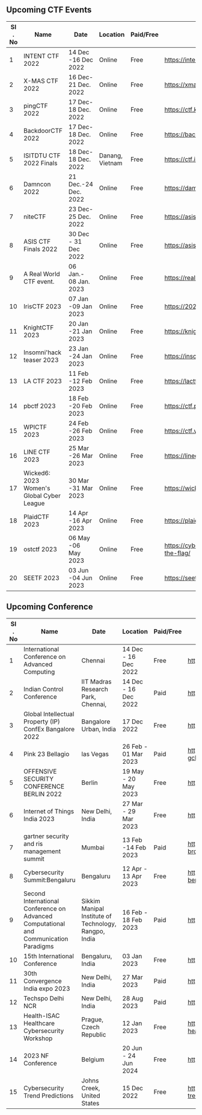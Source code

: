 ## Upcoming CTF Events

|   SI . No         | Name                                                               | Date     | Location  | Paid/Free | Link to register |
| ----------------- | ------------------------------------------------------------------ |----------| ----------| ----------| -----------------|
|1 | INTENT CTF 2022 |	14 Dec -16 Dec 2022	| Online	| Free	| https://intentsummit.org/ |
|2 |	X-MAS CTF 2022 |	16 Dec- 21 Dec. 2022 |	Online	 | Free	 | https://xmas.htsp.ro/ |
|3 |	pingCTF 2022 |17 Dec- 18 Dec. 2022	| Online	| Free |	https://ctf.knping.pl/ |
|4 |BackdoorCTF 2022	|17 Dec-18 Dec. 2022 |	Online	| Free | https://backdoor.infoseciitr.in/ |
|5 |ISITDTU CTF 2022 Finals	| 18 Dec-18 Dec. 2022	| Danang, Vietnam	| Free	| https://ctf.isitdtu.com/ |
|6 |Damncon 2022	| 21 Dec.-24 Dec. 2022	| Online	| Free |	https://damncon.dsph.org/damncon2022 |
|7 |niteCTF	| 23 Dec- 25 Dec. 2022	| Online	| Free	| https://asisctf.com/ |
|8 |ASIS CTF Finals 2022	| 30 Dec - 31 Dec 2022	| Online	| Free	|https://asisctf.com/ |
|9 |	A Real World CTF event.	| 06 Jan.- 08 Jan. 2023	| Online	| Free	| https://realworldctf.com/ |
|10|	IrisCTF 2023	| 07 Jan -09 Jan  2023	| Online	| Free	|https://2023.irisc.tf/ | 
|11|KnightCTF 2023	| 20 Jan -21 Jan 2023	| Online	 | Free	| https://knightctf.com/ | 
|12|Insomni'hack teaser 2023 | 23 Jan -24 Jan 2023	| Online	| Free	| https://insomnihack.ch/contests/ | 
|13|LA CTF 2023	 | 11 Feb -12 Feb 2023	 | Online	| Free	| https://lactf.uclaacm.com/ | 
|14|pbctf 2023	 | 18 Feb -20 Feb 2023	| Online	| Free	| https://ctf.perfect.blue/ |
|15|WPICTF 2023	| 24 Feb -26 Feb 2023	| Online	| Free	| https://ctf.wpictf.xyz/ | 
|16|LINE CTF 2023	| 25 Mar -26 Mar 2023	| Online	| Free	| https://linectf.me/ |
|17|Wicked6: 2023 Women's Global Cyber League	|30 Mar -31 Mar 2023 | 	Online | 	Free	| https://wicked6.com/ |
|18| PlaidCTF 2023	| 14 Apr -16 Apr 2023	| Online	| Free | 	https://plaidctf.com/ |
|19| ostctf 2023	| 06 May -06 May 2023	| Online	|Free | 	https://cybersecuritydays.ch/capture-the-flag/ |
|20|SEETF 2023	| 03 Jun -04 Jun 2023	| Online	| Free	| https://seetf.sg/seetf/ |

## Upcoming Conference

|    SI . No        | Name                                                             | Date     | Location  | Paid/Free | Link to register |
| ----------------- | -----------------------------------------------------------------|----------| ----------| ----------| -----------------| 
|1|	International Conference on Advanced Computing	| Chennai	| 14 Dec - 16 Dec 2022	 | Free	 |http://www.icoac.mitindia.edu/|										
|2|	Indian Control Conference	| IIT Madras Research Park, Chennai,	| 14 Dec - 16 Dec 2022 	| Paid	|https://controlsociety.org/icc/|										
|3|	Global Intellectual Property (IP) ConfEx Bangalore 2022	| Bangalore Urban, India	| 17 Dec 2022	| Free	| https://www.events4sure.com/physicalevents
|4|	Pink 23	Bellagio | las Vegas	| 26 Feb - 01 Mar 2023	| Paid	|https://www.pinkelephant.com/en-us/Pink23/home?gclid=	|							
|5|	OFFENSIVE SECURITY CONFERENCE BERLIN 2022	 | Berlin	| 19 May - 20 May 2023	| Free	|https://www.offensivecon.org/	|			 						
|6|	Internet of Things India 2023	| New Delhi, India	|27 Mar - 29 Mar 2023	| Free	|https://iotindiaexpo.com/		 	|							
|7|	gartner security and ris management summit	| Mumbai	| 13 Feb -14 Feb 2023	| Paid	|https://view.ceros.com/gartner/seci9-ceros-brochure/p/1 |
|8|	Cybersecurity Summit:Bengaluru	| Bengaluru	| 12 Apr - 13 Apr 2023	| Free	| https://10times.com/cybersecurity-summit-bengaluru-bengaluru	|
|9|	Second International Conference on Advanced Computational and Communication Paradigms	 | Sikkim Manipal Institute of Technology, Rangpo, India	| 16 Feb - 18 Feb 2023	| Paid	|http://www.icaccpa.in/	|									
|10|15th International Conference	| Bengaluru, India	| 03 Jan 2023	| Free	| https://www.comsnets.org/										
|11|30th Convergence India expo 2023	| New Delhi, India	| 27 Mar 2023	| Paid	| https://www.convergenceindia.org/										
|12|Techspo Delhi NCR	| New Delhi, India	|28 Aug 2023	| Paid	| https://techspodelhincr.in/										
|13|Health-ISAC Healthcare Cybersecurity Workshop	|Prague, Czech Republic	|12 Jan 2023	|Free	| https://h-isac.org/hisacevents/health-isac-healthcare-cybersecurity-workshop-hosted-by-msd/	|									
|14|2023 NF Conference | 	Belgium	| 20 Jun - 24 Jun 2024	|Free 	|https://www.ctf.org/get-involved/nf-conference#	|							
|15|Cybersecurity Trend Predictions 	 | Johns Creek, United States	| 15 Dec 2022		| Free |https://www.beyondtrust.com/webinars/cybersecurity-trend-predictions-for-2023-beyond	|									


